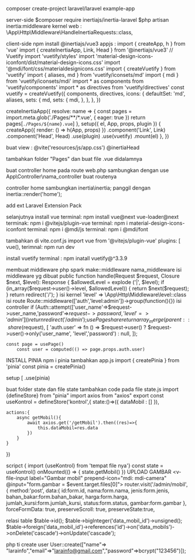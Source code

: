 composer create-project laravel/laravel example-app

server-side
$composer require inertiajs/inertia-laravel
$php artisan inertia:middleware
kernel web :
 \App\Http\Middleware\HandleInertiaRequests::class,

client-side
npm install @inertiajs/vue3
appjs :
import { createApp, h } from 'vue'
import { createInertiaApp, Link, Head } from '@inertiajs/vue3'
// Vuetify
import 'vuetify/styles'
import 'material-design-icons-iconfont/dist/material-design-icons.css'
import '@mdi/font/css/materialdesignicons.css'
import { createVuetify } from 'vuetify'
import { aliases, md } from 'vuetify/iconsets/md'
import { mdi } from 'vuetify/iconsets/mdi'
import * as components from 'vuetify/components'
import * as directives from 'vuetify/directives'
const vuetify = createVuetify({
    components,
    directives,
    icons: {
        defaultSet: 'md',
        aliases,
        sets: {
        md,
        sets: {
            mdi,
          },
        },
      },
   })

createInertiaApp({
  resolve: name => {
    const pages = import.meta.glob('./Pages/**/*.vue', { eager: true })
    return pages[`./Pages/${name}.vue`]
  },
  setup({ el, App, props, plugin }) {
    createApp({ render: () => h(App, props) })
      .component('Link', Link)
      .component('Head', Head)
      .use(plugin)
      .use(vuetify)
      .mount(el)
  },
})

buat view : 
	@vite('resources/js/app.css')
    	@inertiaHead


tambahkan folder "Pages" dan buat file .vue didalamnya

buat controller home
pada route web.php
sambungkan dengan use App\Controller\nama_controller
buat routenya

controller home 
sambungkan inertia\inertia;
panggil dengan inertia::render('home');

add ext
Laravel Extension Pack	

selanjutnya install vue
terminal: npm install vue@next vue-loader@next
terminak: npm i @vitejs/plugin-vue
terminal: npm i material-design-icons-iconfont
terminal: npm i @mdi/js
terminal: npm i @mdi/font
 
tambahkan di vite.conf.js
import vue from '@vitejs/plugin-vue'
plugins: [
vue(), 
terimnal: npm run dev

install vuetify
terminal : npm inatall vuetify@^3.3.9

membuat middleware 
php spark make::middleware nama_middleware
isi middleware yg dibuat
public function handle(Request $request, Closure $next, $level): Response
    {
        $allowedLevel = explode ('|', $level);
        if  (in_array($request->user()->level, $allowedLevel)) {
            return $next($request);
        }
        return redirect('/');
    }
isi kernel
        'level' => \App\Http\Middleware\level::class
isi route 
	Route::middleware(['auth','level:admin'])->group(function(){})
isi controller
	 if (Auth::attempt(['user_name'=>$request->user_name,'password'=>$request->password, 'level'=>'admin'])){
            return redirect('/admin');
	}
usePage share
            return array_merge(parent::share($request), [
                'auth.user' => fn () => $request->user()
                    ? $request->user()->only('user_name', 'level','password')
                    : null,
            ]);

	const page = usePage()
        const user = computed(() => page.props.auth.user)


INSTALL PINIA
npm i pinia 
tambahkan app.js
	import { createPinia } from 'pinia'
const pinia = createPinia()

setup [ 
	.use(pinia)

buat folder state dan file state
tambahkan code pada file state.js
	import {defineStore} from "pinia"
import axios from "axios"
export const useKontrol = defineStore('kontrol',{
    state:()=>({
        dataMobil : []
    }),

    actions:{
        async getMobil(){
            await axios.get('/getMobil').then((res)=>{
                this.dataMobil=res.data
            })
        }
    }
})

scripct {
import {useKontrol} from 'tempat file nya'}
const state = useKontrol()
            onMounted(() => {
                state.getMobil()
            })
UPLOAD GAMBAR
	<v-file-input label="Gambar mobil" prepend-icon="mdi: mdi-camera" @input="form.gambar = $event.target.files[0]"></v-file-input>
 router.visit('/admin/mobil',
            {
                method:'post',
                data:{
                    id:form.id,
                    nama:form.nama,
                    jenis:form.jenis,
                    bahan_bakar:form.bahan_bakar,
                    harga:form.harga,
                    jumlah_kursi:form.jumlah_kursi,
                    status:form.status,
                    gambar:form.gambar
                    },
                    forceFormData: true,
                    preserveScroll: true,
                    preserveState:true, 



relasi table
	$table->id();
	$table->bigInteger('data_mobil_id')->unsigned();
	$table->foreign('data_mobil_id')->references('id')->on('data_mobils')->onDelete('cascade')->onUpdate('cascade');

php ti create user 
User::create(["name"=> "larainfo","email"=>"larainfo@gmail.com","password"=>bcrypt("123456")]);

